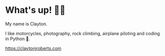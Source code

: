 # What's up! 🤙🏻

My name is Clayton.

I like motorcycles, photography, rock climbing, airplane piloting and coding in Python 🐍.

<https://claytonjroberts.com>

